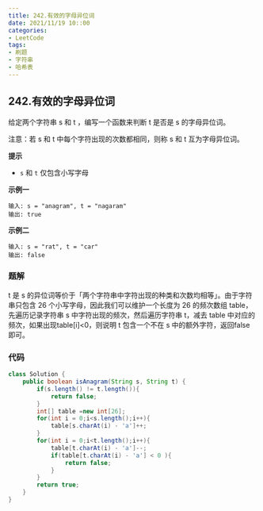 ```yaml
---
title: 242.有效的字母异位词
date: 2021/11/19 10::00
categories:
- LeetCode
tags:
- 刷题
- 字符串
- 哈希表
---
```


## 242.有效的字母异位词

给定两个字符串 s 和 t ，编写一个函数来判断 t 是否是 s 的字母异位词。

注意：若 s 和 t 中每个字符出现的次数都相同，则称 s 和 t 互为字母异位词。

**提示**

- `s` 和 `t` 仅包含小写字母

**示例一**

```
输入: s = "anagram", t = "nagaram"
输出: true
```

**示例二**

```
输入: s = "rat", t = "car"
输出: false
```



### 题解

t 是 s 的异位词等价于「两个字符串中字符出现的种类和次数均相等」。由于字符串只包含 26 个小写字母，因此我们可以维护一个长度为 26 的频次数组 table，先遍历记录字符串 s 中字符出现的频次，然后遍历字符串 t，减去 table 中对应的频次，如果出现table[i]<0，则说明 t 包含一个不在 s 中的额外字符，返回false 即可。

### 代码

```java
class Solution {
    public boolean isAnagram(String s, String t) {
        if(s.length() != t.length()){
            return false;
        }
        int[] table =new int[26];
        for(int i = 0;i<s.length();i++){
            table[s.charAt(i) - 'a']++;
        }
        for(int i = 0;i<t.length();i++){
            table[t.charAt(i) - 'a']--;
            if(table[t.charAt(i) - 'a'] < 0 ){
                return false;
            }
        }
        return true;
    }
}
```

